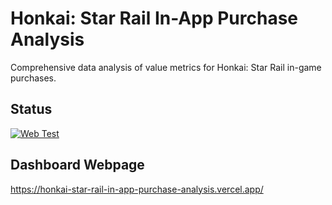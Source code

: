 # Honkai: Star Rail In-App Purchase Analysis

Comprehensive data analysis of value metrics for Honkai: Star Rail in-game purchases.

## Status

[![Web Test](https://github.com/sakan811/honkai-star-rail-in-app-purchase-analysis/actions/workflows/webpage-test.yml/badge.svg)](https://github.com/sakan811/honkai-star-rail-in-app-purchase-analysis/actions/workflows/webpage-test.yml)

## Dashboard Webpage

<https://honkai-star-rail-in-app-purchase-analysis.vercel.app/>
